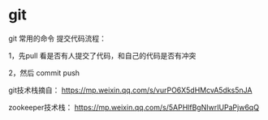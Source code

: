 # git
git 常用的命令
提交代码流程：

1，先pull 看是否有人提交了代码，和自己的代码是否有冲突

2，然后 commit push 

git技术栈摘自：
https://mp.weixin.qq.com/s/vurPO6X5dHMcvA5dks5nJA

zookeeper技术栈：
https://mp.weixin.qq.com/s/5APHlfBgNIwrIUPaPjw6qQ
